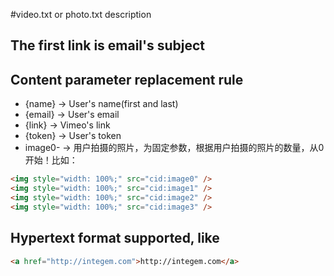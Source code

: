 #video.txt or photo.txt description

## The first link is email's subject

## Content parameter replacement rule
- {name}  -> User's name(first and last)
- {email} -> User's email
- {link}  -> Vimeo's link
- {token} -> User's token
- image0- -> 用户拍摄的照片，为固定参数，根据用户拍摄的照片的数量，从0开始！比如：
```html
<img style="width: 100%;" src="cid:image0" />
<img style="width: 100%;" src="cid:image1" />
<img style="width: 100%;" src="cid:image2" />
<img style="width: 100%;" src="cid:image3" />
```

## Hypertext format supported, like 
```html
<a href="http://integem.com">http://integem.com</a>
```